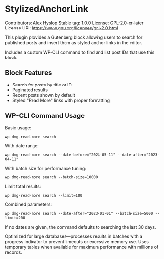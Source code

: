 # StylizedAnchorLink

Contributors: Alex Hyslop
Stable tag: 1.0.0
License: GPL-2.0-or-later
License URI: https://www.gnu.org/licenses/gpl-2.0.html

This plugin provides a Gutenberg block allowing users to search for published posts and insert them as styled anchor links in the editor.

Includes a custom WP-CLI command to find and list post IDs that use this block.

## Block Features
- Search for posts by title or ID
- Paginated results
- Recent posts shown by default
- Styled "Read More" links with proper formatting

## WP-CLI Command Usage

Basic usage:
```
wp dmg-read-more search
```

With date range:
```
wp dmg-read-more search --date-before="2024-05-11" --date-after="2023-04-11"
```

With batch size for performance tuning:
```
wp dmg-read-more search --batch-size=10000
```

Limit total results:
```
wp dmg-read-more search --limit=100
```

Combined parameters:
```
wp dmg-read-more search --date-after="2023-01-01" --batch-size=5000 --limit=200
```

If no dates are given, the command defaults to searching the last 30 days.

Optimized for large databases—processes results in batches with a progress indicator to prevent timeouts or excessive memory use. Uses temporary tables when available for maximum performance with millions of records.
